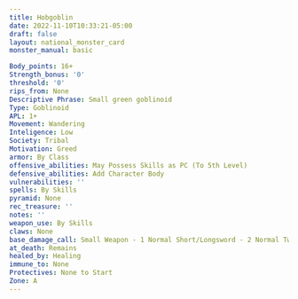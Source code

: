 ```yaml
---
title: Hobgoblin
date: 2022-11-10T10:33:21-05:00
draft: false
layout: national_monster_card
monster_manual: basic

Body_points: 16+
Strength_bonus: '0'
threshold: '0'
rips_from: None
Descriptive Phrase: Small green goblinoid
Type: Goblinoid
APL: 1+
Movement: Wandering
Inteligence: Low
Society: Tribal
Motivation: Greed
armor: By Class
offensive_abilities: May Possess Skills as PC (To 5th Level)
defensive_abilities: Add Character Body
vulnerabilities: ''
spells: By Skills
pyramid: None
rec_treasure: ''
notes: ''
weapon_use: By Skills
claws: None
base_damage_call: Small Weapon - 1 Normal Short/Longsword - 2 Normal Two Handed - 3 Normal
at_death: Remains
healed_by: Healing
immune_to: None
Protectives: None to Start
Zone: A
---
```



